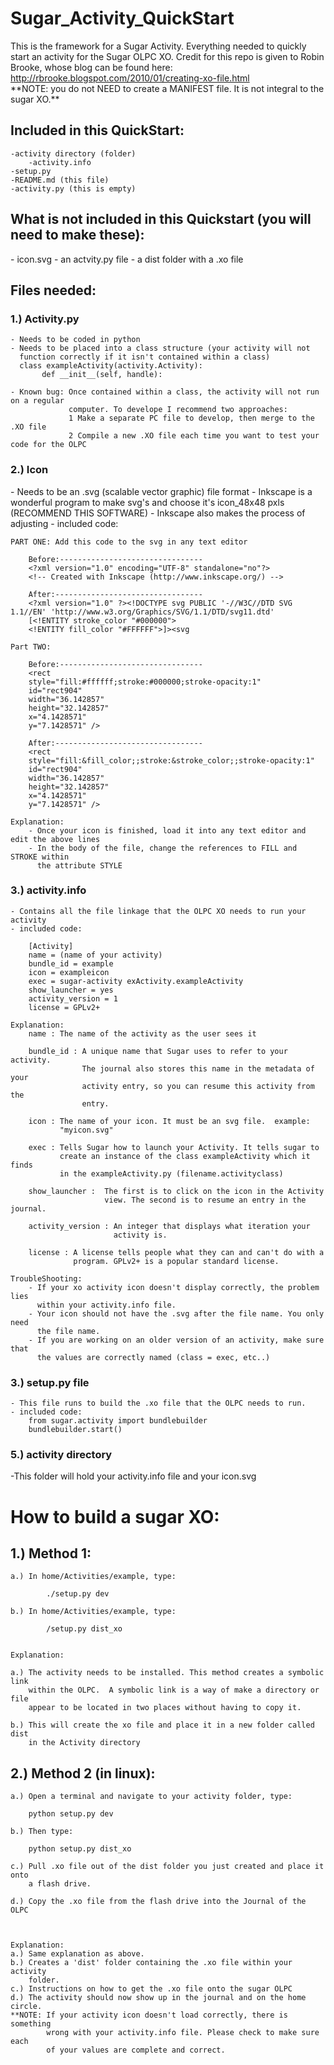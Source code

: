 <h1>Sugar_Activity_QuickStart</h1>

<p>
This is the framework for a Sugar Activity. Everything needed to quickly
start an activity for the Sugar OLPC XO. Credit for this repo is given to
Robin Brooke, whose blog can be found here:
<a target="_blank"
href="http://rbrooke.blogspot.com/2010/01/creating-xo-file.html">http://rbrooke.blogspot.com/2010/01/creating-xo-file.html</a>
<br/>
**NOTE: you do not NEED to create a MANIFEST file. It is not integral to the
sugar XO.**
</p>


<h2>Included in this QuickStart:</h2>

    -activity directory (folder)
        -activity.info
    -setup.py
    -README.md (this file)
    -activity.py (this is empty)

<h2>What is not included in this Quickstart (you will need to make these):</h2>
    - icon.svg
    - an actvity.py file
    - a dist folder with a .xo file

<h2>Files needed:</h2>

<h3>1.) Activity.py</h3>

    - Needs to be coded in python
    - Needs to be placed into a class structure (your activity will not
      function correctly if it isn't contained within a class)
      class exampleActivity(activity.Activity):
           def __init__(self, handle):

    - Known bug: Once contained within a class, the activity will not run on a regular 
                 computer. To develope I recommend two approaches:
                 1 Make a separate PC file to develop, then merge to the .XO file
                 2 Compile a new .XO file each time you want to test your code for the OLPC


<h3>2.) Icon</h3> 
    - Needs to be an .svg (scalable vector graphic) file format
    - Inkscape is a wonderful program to make svg's and choose it's icon_48x48
      pxls (RECOMMEND THIS SOFTWARE)
    - Inkscape also makes the process of adjusting 
    - included code:


    PART ONE: Add this code to the svg in any text editor

        Before:--------------------------------
        <?xml version="1.0" encoding="UTF-8" standalone="no"?>
        <!-- Created with Inkscape (http://www.inkscape.org/) -->

        After:---------------------------------
        <?xml version="1.0" ?><!DOCTYPE svg PUBLIC '-//W3C//DTD SVG 1.1//EN' 'http://www.w3.org/Graphics/SVG/1.1/DTD/svg11.dtd' 
        [<!ENTITY stroke_color "#000000">
        <!ENTITY fill_color "#FFFFFF">]><svg

    Part TWO:

        Before:--------------------------------
        <rect
        style="fill:#ffffff;stroke:#000000;stroke-opacity:1"
        id="rect904"
        width="36.142857"
        height="32.142857"
        x="4.1428571"
        y="7.1428571" />

        After:---------------------------------
        <rect
        style="fill:&fill_color;;stroke:&stroke_color;;stroke-opacity:1"
        id="rect904"
        width="36.142857"
        height="32.142857"
        x="4.1428571"
        y="7.1428571" />

    Explanation:
        - Once your icon is finished, load it into any text editor and edit the above lines
        - In the body of the file, change the references to FILL and STROKE within 
          the attribute STYLE


<h3>3.) activity.info</h3> 

    - Contains all the file linkage that the OLPC XO needs to run your activity
    - included code:

        [Activity]
        name = (name of your activity)
        bundle_id = example
        icon = exampleicon
        exec = sugar-activity exActivity.exampleActivity
        show_launcher = yes
        activity_version = 1
        license = GPLv2+

    Explanation:
        name : The name of the activity as the user sees it

        bundle_id : A unique name that Sugar uses to refer to your activity. 
                    The journal also stores this name in the metadata of your 
                    activity entry, so you can resume this activity from the
                    entry.

        icon : The name of your icon. It must be an svg file.  example:
               "myicon.svg"

        exec : Tells Sugar how to launch your Activity. It tells sugar to
               create an instance of the class exampleActivity which it finds
               in the exampleActivity.py (filename.activityclass) 

        show_launcher :  The first is to click on the icon in the Activity
                         view. The second is to resume an entry in the journal.

        activity_version : An integer that displays what iteration your
                           activity is.

        license : A license tells people what they can and can't do with a
                  program. GPLv2+ is a popular standard license.

    TroubleShooting:
        - If your xo activity icon doesn't display correctly, the problem lies
          within your activity.info file.
        - Your icon should not have the .svg after the file name. You only need
          the file name.
        - If you are working on an older version of an activity, make sure that
          the values are correctly named (class = exec, etc..)

<h3>3.) setup.py file</h3>

    - This file runs to build the .xo file that the OLPC needs to run.
    - included code:
        from sugar.activity import bundlebuilder
        bundlebuilder.start()


<h3>5.) activity directory</h3>
    -This folder will hold your activity.info file and your icon.svg


<h1>How to build a sugar XO:</h1>

<h2>1.) Method 1:</h2>

    a.) In home/Activities/example, type:

            ./setup.py dev
        
    b.) In home/Activities/example, type:
    
            /setup.py dist_xo
        
        
    Explanation:

    a.) The activity needs to be installed. This method creates a symbolic link
        within the OLPC.  A symbolic link is a way of make a directory or file
        appear to be located in two places without having to copy it.

    b.) This will create the xo file and place it in a new folder called dist
        in the Activity directory
    
    
<h2>2.) Method 2 (in linux):</h2>

    a.) Open a terminal and navigate to your activity folder, type:
        
        python setup.py dev
        
    b.) Then type:
        
        python setup.py dist_xo
        
    c.) Pull .xo file out of the dist folder you just created and place it onto
        a flash drive.
    
    d.) Copy the .xo file from the flash drive into the Journal of the OLPC
            
    

    Explanation:
    a.) Same explanation as above.
    b.) Creates a 'dist' folder containing the .xo file within your activity
        folder.
    c.) Instructions on how to get the .xo file onto the sugar OLPC
    d.) The activity should now show up in the journal and on the home circle.
    **NOTE: If your activity icon doesn't load correctly, there is something
            wrong with your activity.info file. Please check to make sure each
            of your values are complete and correct.
